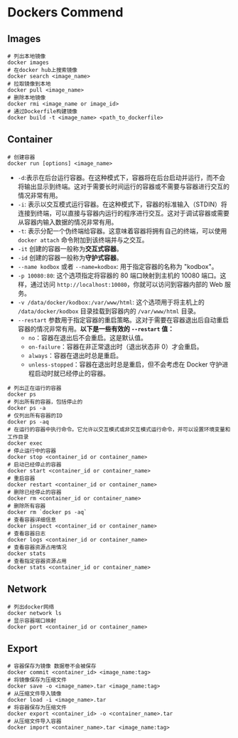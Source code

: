 # Dockers Commend

## Images

```shell
# 列出本地镜像
docker images
# 在docker hub上搜索镜像
docker search <image_name>
# 拉取镜像到本地
docker pull <image_name>
# 删除本地镜像
docker rmi <image_name or image_id>
# 通过Dockerfile构建镜像
docker build -t <image_name> <path_to_dockerfile>
```

## Container

```shell
# 创建容器
docker run [options] <image_name>
```

- `-d`:表示在后台运行容器。在这种模式下，容器将在后台启动并运行，而不会将输出显示到终端。这对于需要长时间运行的容器或不需要与容器进行交互的情况非常有用。
- `-i`: 表示以交互模式运行容器。在这种模式下，容器的标准输入（STDIN）将连接到终端，可以直接与容器内运行的程序进行交互。这对于调试容器或需要从容器内输入数据的情况非常有用。
- `-t`: 表示分配一个伪终端给容器。这意味着容器将拥有自己的终端，可以使用 `docker attach` 命令附加到该终端并与之交互。
- `-it` 创建的容器一般称为**交互式容器**。
- `-id` 创建的容器一般称为**守护式容器**。
- `--name kodbox` 或者 `--name=kodbox`: 用于指定容器的名称为 "kodbox"。
- `-p 10080:80`: 这个选项指定将容器的 80 端口映射到主机的 10080 端口。这样，通过访问 `http://localhost:10080`，你就可以访问到容器内部的 Web 服务。
- `-v /data/docker/kodbox:/var/www/html`: 这个选项用于将主机上的 `/data/docker/kodbox` 目录挂载到容器内的 `/var/www/html` 目录。
- `--restart` 参数用于指定容器的重启策略。这对于需要在容器退出后自动重启容器的情况非常有用。**以下是一些有效的 `--restart` 值：**
  - `no`：容器在退出后不会重启。这是默认值。
  - `on-failure`：容器在非正常退出时（退出状态非 0）才会重启。
  - `always`：容器在退出时总是重启。
  - `unless-stopped`：容器在退出时总是重启，但不会考虑在 Docker 守护进程启动时就已经停止的容器。

```shell
# 列出正在运行的容器
docker ps 
# 列出所有的容器，包括停止的
docker ps -a
# 仅列出所有容器的ID
docker ps -aq
# 在运行的容器中执行命令。它允许以交互模式或非交互模式运行命令，并可以设置环境变量和工作目录
docker exec
# 停止运行中的容器
docker stop <container_id or container_name>
# 启动已经停止的容器
docker start <container_id or container_name>
# 重启容器
docker restart <container_id or container_name>
# 删除已经停止的容器
docker rm <container_id or container_name>
# 删除所有容器
docker rm `docker ps -aq`
# 查看容器详细信息
docker inspect <container_id or container_name>
# 查看容器日志
docker logs <container_id or container_name>
# 查看容器资源占用情况
docker stats
# 查看指定容器资源占用
docker stats <container_id or container_name>
```

## Network

```shell
# 列出docker网络
docker network ls
# 显示容器端口映射
docker port <container_id or container_name>
```

## Export

```shell
# 容器保存为镜像 数据卷不会被保存
docker commit <container_id> <image_name:tag>
# 将镜像保存为压缩文件
docker save -o <image_name>.tar <image_name:tag>
# 从压缩文件导入镜像
docker load -i <image_name>.tar
# 将容器保存为压缩文件
docker export <container_id> -o <container_name>.tar
# 从压缩文件导入容器
docker import <container_name>.tar <image_name:tag>
```

